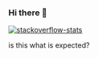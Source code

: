 ### Hi there 👋

[![stackoverflow-stats](https://github-stackoverflow-readme.vercel.app/?userId=14187529)](https://stackoverflow.com/users/14187529/kamal-nayan)

is this what is expected?
<!--
**userKamalNayan/userkamalNayan** is a ✨ _special_ ✨ repository because its `README.md` (this file) appears on your GitHub profile.

Here are some ideas to get you started:

- 🔭 I’m currently working on ...
- 🌱 I’m currently learning ...
- 👯 I’m looking to collaborate on ...
- 🤔 I’m looking for help with ...
- 💬 Ask me about ...
- 📫 How to reach me: ...
- 😄 Pronouns: ...
- ⚡ Fun fact: ...
-->
